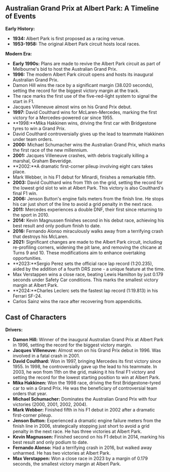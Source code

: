 ## **Australian Grand Prix at Albert Park: A Timeline of Events**

**Early History:**

* **1934:** Albert Park is first proposed as a racing venue.  
* **1953-1958:** The original Albert Park circuit hosts local races.

**Modern Era:**

* **Early 1990s:** Plans are made to revive the Albert Park circuit as part of Melbourne's bid to host the Australian Grand Prix.  
* **1996:** The modern Albert Park circuit opens and hosts its inaugural Australian Grand Prix.  
* Damon Hill wins the race by a significant margin (38.020 seconds), setting the record for the biggest victory margin at the track.  
* The race marks the first use of the five-red-light system to signal the start in F1.  
* Jacques Villeneuve almost wins on his Grand Prix debut.  
* **1997:** David Coulthard wins for McLaren-Mercedes, marking the first victory for a Mercedes-powered car since 1955\.  
* **1998:**Mika Hakkinen wins, driving the first car with Bridgestone tyres to win a Grand Prix.  
* David Coulthard controversially gives up the lead to teammate Hakkinen under team orders.  
* **2000:** Michael Schumacher wins the Australian Grand Prix, which marks the first race of the new millennium.  
* **2001:** Jacques Villeneuve crashes, with debris tragically killing a marshal, Graham Beveridge.  
* **2002:**A dramatic first-corner pileup involving eight cars takes place.  
* Mark Webber, in his F1 debut for Minardi, finishes a remarkable fifth.  
* **2003:** David Coulthard wins from 11th on the grid, setting the record for the lowest grid slot to win at Albert Park. This victory is also Coulthard's final F1 win.  
* **2006:** Jenson Button's engine fails meters from the finish line. He stops his car just short of the line to avoid a grid penalty in the next race.  
* **2011:** Mercedes experiences a double DNF, their first since returning to the sport in 2010\.  
* **2014:** Kevin Magnussen finishes second in his debut race, achieving his best result and only podium finish to date.  
* **2016:** Fernando Alonso miraculously walks away from a terrifying crash that destroys his McLaren.  
* **2021:** Significant changes are made to the Albert Park circuit, including re-profiling corners, widening the pit lane, and removing the chicane at Turns 9 and 10\. These modifications aim to enhance overtaking opportunities.  
* **2023:**Sergio Perez sets the official race lap record (1:20.235), aided by the addition of a fourth DRS zone \- a unique feature at the time.  
* Max Verstappen wins a close race, beating Lewis Hamilton by just 0.179 seconds under Safety Car conditions. This marks the smallest victory margin at Albert Park.  
* **2024:**Charles Leclerc sets the fastest lap record (1:19.813) in his Ferrari SF-24.  
* Carlos Sainz wins the race after recovering from appendicitis.

## **Cast of Characters**

**Drivers:**

* **Damon Hill:** Winner of the inaugural Australian Grand Prix at Albert Park in 1996, setting the record for the biggest victory margin.  
* **Jacques Villeneuve:** Almost won on his Grand Prix debut in 1996\. Was involved in a fatal crash in 2001\.  
* **David Coulthard:** Won in 1997, bringing Mercedes its first victory since 1955\. In 1998, he controversially gave up the lead to his teammate. In 2003, he won from 11th on the grid, making it his final F1 victory and setting the record for the lowest starting position to win at Albert Park.  
* **Mika Hakkinen:** Won the 1998 race, driving the first Bridgestone-tyred car to win a Grand Prix. He was the beneficiary of controversial team orders that year.  
* **Michael Schumacher:** Dominates the Australian Grand Prix with four victories (2000, 2001, 2002, 2004).  
* **Mark Webber:** Finished fifth in his F1 debut in 2002 after a dramatic first-corner pileup.  
* **Jenson Button:** Experienced a dramatic engine failure meters from the finish line in 2006, strategically stopping just short to avoid a grid penalty in the next race. He has three victories at Albert Park.  
* **Kevin Magnussen:** Finished second on his F1 debut in 2014, marking his best result and only podium to date.  
* **Fernando Alonso:** Had a terrifying crash in 2016, but walked away unharmed. He has two victories at Albert Park.  
* **Max Verstappen:** Won a close race in 2023 by a margin of 0.179 seconds, the smallest victory margin at Albert Park.

